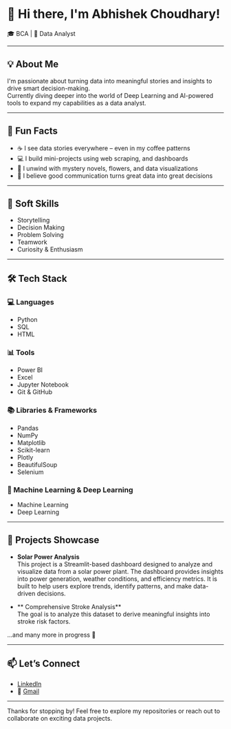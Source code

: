 # 👋 Hi there, I'm Abhishek Choudhary!

🎓 BCA | 🎯  Data Analyst 

---

## 💡 About Me

I'm passionate about turning data into meaningful stories and insights to drive smart decision-making.  
Currently diving deeper into the world of Deep Learning and AI-powered tools to expand my capabilities as a data analyst.

---

## 🌟 Fun Facts

- ☕ I see data stories everywhere – even in my coffee patterns  
- 💻 I build mini-projects using  web scraping, and dashboards  
- 📖 I unwind with mystery novels, flowers, and data visualizations  
- 💬 I believe good communication turns great data into great decisions

---

## 🔧 Soft Skills

- Storytelling  
- Decision Making  
- Problem Solving  
- Teamwork  
- Curiosity & Enthusiasm

---

## 🛠 Tech Stack

### 💻 Languages  
- Python  
- SQL  
- HTML  

### 📊 Tools  
- Power BI  
- Excel  
- Jupyter Notebook  
- Git & GitHub  

### 📚 Libraries & Frameworks  
- Pandas  
- NumPy  
- Matplotlib  
- Scikit-learn  
- Plotly  
- BeautifulSoup  
- Selenium  

### 🤖 Machine Learning & Deep Learning  
- Machine Learning  
- Deep Learning  

---

## 💼 Projects Showcase

- **Solar Power Analysis**  
  This project is a Streamlit-based dashboard designed to analyze and visualize data from a solar power plant. The dashboard provides insights into power generation, weather conditions, and efficiency metrics. It is built to help users explore trends, identify patterns, and make data-driven decisions.

- ** Comprehensive Stroke Analysis**  
 The goal is to analyze this dataset to derive meaningful insights into stroke risk factors.

...and many more in progress 🚀

---


## 📫 Let’s Connect

- [LinkedIn](https://www.linkedin.com/in/abhishek-choudhary-021098fbd)  
- 📧 [Gmail](abhishekfbd0210@gmail.com)

---

Thanks for stopping by! Feel free to explore my repositories or reach out to collaborate on exciting data projects.
